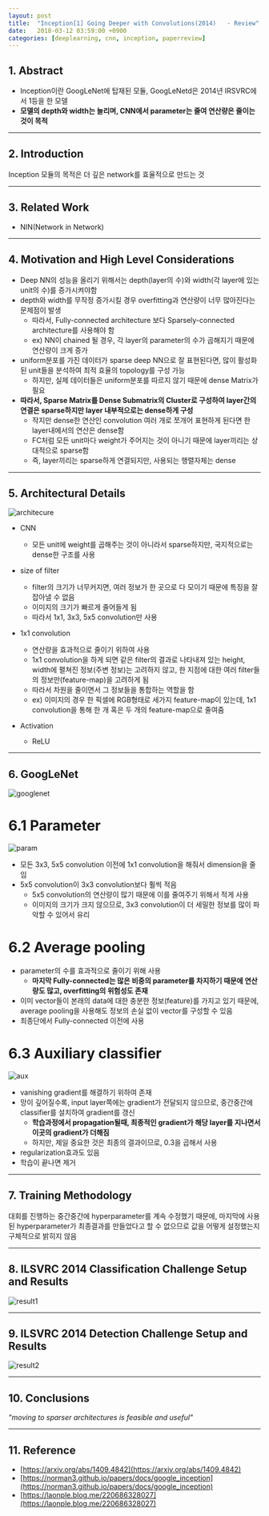 ```yaml
---
layout: post
title:  "Inception[1] Going Deeper with Convolutions(2014)	 - Review"
date:   2018-03-12 03:59:00 +0900
categories: [deeplearning, cnn, inception, paperreview]
---
```


## 1. Abstract
- Inception이란 GoogLeNet에 탑재된 모듈, GoogLeNetd은 2014년 IRSVRC에서 1등을 한 모델
- **모델의 depth와 width는 늘리며, CNN에서 parameter는 줄여 연산량은 줄이는 것이 목적**

-----

## 2. Introduction
Inception 모듈의 목적은 더 깊은 network를 효율적으로 만드는 것

-----

## 3. Related Work
- NIN(Network in Network)

-----

## 4. Motivation and High Level Considerations
- Deep NN의 성능을 올리기 위해서는 depth(layer의 수)와 width(각 layer에 있는 unit의 수)를 증가시켜야함
- depth와 width를 무작정 증가시킬 경우 overfitting과 연산량이 너무 많아진다는 문제점이 발생
    - 따라서, Fully-connected architecture 보다 Sparsely-connected architecture를 사용해야 함
    - ex) NN이 chained 될 경우, 각 layer의 parameter의 수가 곱해지기 때문에 연산량이 크게 증가
- uniform분포를 가진 데이터가 sparse deep NN으로 잘 표현된다면, 많이 활성화된 unit들을 분석하여 최적 효율의 topology를 구성 가능
    - 하지만, 실제 데이터들은 uniform분포를 따르지 않기 때문에 dense Matrix가 필요
- **따라서, Sparse Matrix를 Dense Submatrix의 Cluster로 구성하여 layer간의 연결은 sparse하지만 layer 내부적으로는 dense하게 구성**
    - 작지만 dense한 연산인 convolution 여러 개로 쪼개어 표현하게 된다면 한 layer내에서의 연산은 dense함 
    - FC처럼 모든 unit마다 weight가 주어지는 것이 아니기 때문에 layer끼리는 상대적으로 sparse함
    - 즉, layer끼리는 sparse하게 연결되지만, 사용되는 행렬자체는 dense
 
-----

## 5. Architectural Details
![architecure](https://files.slack.com/files-pri/T1J7SCHU7-F9MUD8WE7/inception.png?pub_secret=a940b11d99)
- CNN
    - 모든 unit에 weight를 곱해주는 것이 아니라서 sparse하지만, 국지적으로는 dense한 구조를 사용
- size of filter
    - filter의 크기가 너무커지면, 여러 정보가 한 곳으로 다 모이기 때문에 특징을 잘 잡아낼 수 없음
    - 이미지의 크기가 빠르게 줄어들게 됨
    - 따라서 1x1, 3x3, 5x5 convolution만 사용
- 1x1 convolution
    - 연산량을 효과적으로 줄이기 위하여 사용
    - 1x1 convolution을 하게 되면 같은 filter의 결과로 나타내져 있는 height, width에 펼쳐진 정보(주변 정보)는 고려하지 않고, 한 지점에 대한 여러 filter들의 정보만(feature-map)을 고려하게 됨
    - 따라서 차원을 줄이면서 그 정보들을 통합하는 역할을 함
    - ex) 이미지의 경우 한 픽셀에 RGB형태로 세가지 feature-map이 있는데, 1x1 convolution을 통해 한 개 혹은 두 개의 feature-map으로 줄여줌    

- Activation
    - ReLU

-----

## 6. GoogLeNet
![googlenet](https://files.slack.com/files-pri/T1J7SCHU7-F9MF2U1DF/model.png?pub_secret=8313e803d3)

# 6.1 Parameter
![param](https://files.slack.com/files-pri/T1J7SCHU7-F9MF0FWJV/parameter.png?pub_secret=aa21e6707a)
- 모든 3x3, 5x5 convolution 이전에 1x1 convolution을 해줘서 dimension을 줄임
- 5x5 convolution이 3x3 convolution보다 훨씩 적음
    - 5x5 convolution의 연산량이 많기 때문에 이를 줄여주기 위해서 적게 사용
    - 이미지의 크기가 크지 않으므로, 3x3 convolution이 더 세밀한 정보를 많이 파악할 수 있어서 유리

# 6.2 Average pooling
- parameter의 수를 효과적으로 줄이기 위해 사용
    - **마지막 Fully-connected는 많은 비중의 parameter를 차지하기 때문에 연산량도 많고, overfitting의 위험성도 존재**
- 이미 vector들이 본래의 data에 대한 충분한 정보(feature)를 가지고 있기 때문에, average pooling을 사용해도 정보의 손실 없이 vector를 구성할 수 있음
- 최종단에서 Fully-connected 이전에 사용

# 6.3 Auxiliary classifier
![aux](https://files.slack.com/files-pri/T1J7SCHU7-F9N1278H2/auxilary.png?pub_secret=67548afa3a)
- vanishing gradient를 해결하기 위하여 존재
- 망이 깊어질수록, input layer쪽에는 gradient가 전달되지 않으므로, 중간중간에 classifier를 설치하여 gradient를 갱신
    - **학습과정에서 propagation될때, 최종적인 gradient가 해당 layer를 지나면서 이곳의 gradient가 더해짐**
    - 하지만, 제일 중요한 것은 최종의 결과이므로, 0.3을 곱해서 사용
- regularization효과도 있음
- 학습이 끝나면 제거

-----

## 7. Training Methodology
대회를 진행하는 중간중간에 hyperparameter를 계속 수정했기 때문에, 마지막에 사용된 hyperparameter가 최종결과를 만들었다고 할 수 없으므로 값을 어떻게 설정했는지 구체적으로 밝히지 않음

-----

## 8. ILSVRC 2014 Classification Challenge Setup and Results
![result1](https://files.slack.com/files-pri/T1J7SCHU7-F9MC1E5BJ/result.png?pub_secret=7f335d4a68)

-----

## 9. ILSVRC 2014 Detection Challenge Setup and Results
![result2](https://files.slack.com/files-pri/T1J7SCHU7-F9N1WBG02/result22.png?pub_secret=7b3bc1518a)

-----

## 10. Conclusions
*"moving to sparser architectures is feasible and useful"*

-----

## 11. Reference
- [https://arxiv.org/abs/1409.4842](https://arxiv.org/abs/1409.4842)
- [https://norman3.github.io/papers/docs/google_inception](https://norman3.github.io/papers/docs/google_inception)
- [https://laonple.blog.me/220686328027](https://laonple.blog.me/220686328027)


